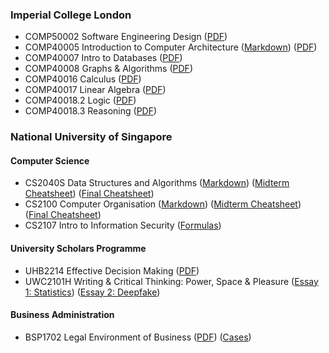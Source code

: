### Imperial College London
- COMP50002 Software Engineering Design ([PDF](Imperial/SWE.pdf))
- COMP40005 Introduction to Computer Architecture ([Markdown](Imperial/COMP40005/architecture.md)) ([PDF](Imperial/COMP40005/architecture.pdf))
- COMP40007 Intro to Databases ([PDF](Imperial/Databases.pdf))
- COMP40008 Graphs & Algorithms ([PDF](Imperial/GraphsAlgo.pdf))
- COMP40016 Calculus ([PDF](Imperial/Calculus.pdf))
- COMP40017 Linear Algebra ([PDF](Imperial/LinAlg.pdf))
- COMP40018.2 Logic ([PDF](Imperial/Logic.pdf))
- COMP40018.3 Reasoning ([PDF](Imperial/Reasoning.pdf))

### National University of Singapore
#### Computer Science
- CS2040S Data Structures and Algorithms ([Markdown](NUS/CS2040S/data-structures-algorithms.md)) ([Midterm Cheatsheet](NUS/CS2040S/cs2040s-midterm.pdf)) ([Final Cheatsheet](NUS/CS2040S/cs2040s-final.pdf))
- CS2100 Computer Organisation ([Markdown](NUS/CS2100/computer-organisation.md)) ([Midterm Cheatsheet](NUS/CS2100/cs2100-midterm.pdf)) ([Final Cheatsheet](NUS/CS2100/cs2100-final.pdf))
- CS2107 Intro to Information Security ([Formulas](NUS/CS2107.md))
#### University Scholars Programme
- UHB2214 Effective Decision Making ([PDF](NUS/UHB2214.pdf))
- UWC2101H Writing & Critical Thinking: Power, Space & Pleasure ([Essay 1: Statistics](NUS/UWC2101H/statistics-power.md)) ([Essay 2: Deepfake](NUS/UWC2101H/deepfake-power.md))
#### Business Administration
- BSP1702 Legal Environment of Business ([PDF](NUS/BSP1702/business-law.pdf)) ([Cases](NUS/BSP1702/cases.md))
